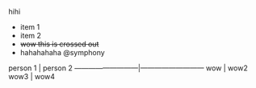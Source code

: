 hihi
* item 1
* item 2
* ~~wow this is crossed out~~
* hahahahaha @symphony

person 1 | person 2
—————————|—————————
wow | wow2
wow3 | wow4